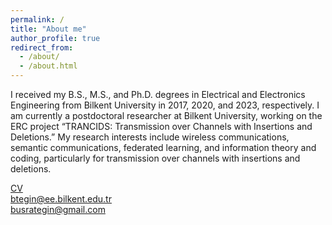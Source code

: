 ```yaml
---
permalink: /
title: "About me"
author_profile: true
redirect_from: 
  - /about/
  - /about.html
---
```


I received my B.S., M.S., and Ph.D. degrees in Electrical and Electronics Engineering from Bilkent University in 2017, 2020, and 2023, respectively. I am currently a postdoctoral researcher at Bilkent University, working on the ERC project “TRANCIDS: Transmission over Channels with Insertions and Deletions.” My research interests include wireless communications, semantic communications, federated learning, and information theory and coding, particularly for transmission over channels with insertions and deletions.

<a href="../files/bt_CV.pdf">CV</a> <br>
btegin@ee.bilkent.edu.tr <br>
busrategin@gmail.com
